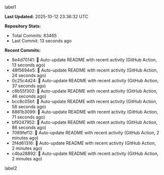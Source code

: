 
label1 
<!-- ACTIVITY_START -->
**Last Updated:** 2025-10-12 23:36:32 UTC

**Repository Stats:**
- Total Commits: 83465
- Last Commit: 13 seconds ago

**Recent Commits:**
- 8e4d70141: 🤖 Auto-update README with recent activity (GitHub Action, 13 seconds ago)
- 48f5694e5: 🤖 Auto-update README with recent activity (GitHub Action, 24 seconds ago)
- 0c25c4d24: 🤖 Auto-update README with recent activity (GitHub Action, 37 seconds ago)
- c8b55f302: 🤖 Auto-update README with recent activity (GitHub Action, 46 seconds ago)
- bcc8c05bf: 🤖 Auto-update README with recent activity (GitHub Action, 58 seconds ago)
- 8881b3099: 🤖 Auto-update README with recent activity (GitHub Action, 71 seconds ago)
- bf9247952: 🤖 Auto-update README with recent activity (GitHub Action, 86 seconds ago)
- 7089fef12: 🤖 Auto-update README with recent activity (GitHub Action, 2 minutes ago)
- 2f4d61316: 🤖 Auto-update README with recent activity (GitHub Action, 2 minutes ago)
- c4ba28892: 🤖 Auto-update README with recent activity (GitHub Action, 2 minutes ago)
<!-- ACTIVITY_END -->

label2
